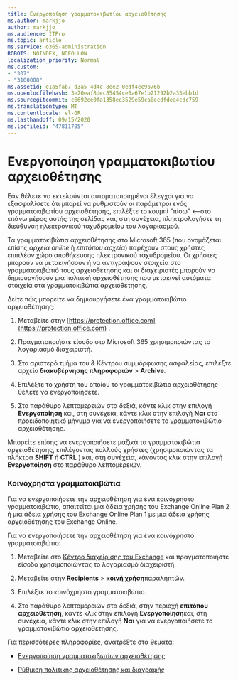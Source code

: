 ```yaml
---
title: Ενεργοποίηση γραμματοκιβωτίου αρχειοθέτησης
ms.author: markjjo
author: markjjo
ms.audience: ITPro
ms.topic: article
ms.service: o365-administration
ROBOTS: NOINDEX, NOFOLLOW
localization_priority: Normal
ms.custom:
- "307"
- "3100008"
ms.assetid: e1a5fab7-d3a5-4d4c-8ee2-0edf4ec9b76b
ms.openlocfilehash: 3e20eaf8dec85454ce5a67e1b21292b2a33ebb1d
ms.sourcegitcommit: c6692ce0fa1358ec3529e59ca0ecdfdea4cdc759
ms.translationtype: MT
ms.contentlocale: el-GR
ms.lasthandoff: 09/15/2020
ms.locfileid: "47811705"
---
```

# <a name="enable-an-archive-mailbox"></a>Ενεργοποίηση γραμματοκιβωτίου αρχειοθέτησης

Εάν θέλετε να εκτελούνται αυτοματοποιημένοι έλεγχοι για να εξασφαλίσετε ότι μπορεί να ρυθμιστούν οι παράμετροι ενός γραμματοκιβωτίου αρχειοθέτησης, επιλέξτε το κουμπί "πίσω" <--στο επάνω μέρος αυτής της σελίδας και, στη συνέχεια, πληκτρολογήστε τη διεύθυνση ηλεκτρονικού ταχυδρομείου του λογαριασμού.

Τα γραμματοκιβώτια αρχειοθέτησης στο Microsoft 365 (που ονομάζεται επίσης *αρχεία online* ή *επιτόπου αρχεία*) παρέχουν στους χρήστες επιπλέον χώρο αποθήκευσης ηλεκτρονικού ταχυδρομείου. Οι χρήστες μπορούν να μετακινήσουν ή να αντιγράψουν στοιχεία στο γραμματοκιβώτιό τους αρχειοθέτησης και οι διαχειριστές μπορούν να δημιουργήσουν μια πολιτική αρχειοθέτησης που μετακινεί αυτόματα στοιχεία στα γραμματοκιβώτια αρχειοθέτησης.
  
Δείτε πώς μπορείτε να δημιουργήσετε ένα γραμματοκιβώτιο αρχειοθέτησης:
  
1. Μεταβείτε στην [https://protection.office.com](https://protection.office.com) .

2. Πραγματοποιήστε είσοδο στο Microsoft 365 χρησιμοποιώντας το λογαριασμό διαχειριστή.

3. Στο αριστερό τμήμα του &amp; Κέντρου συμμόρφωσης ασφαλείας, επιλέξτε αρχείο **διακυβέρνησης πληροφοριών** \> **Archive**.

4. Επιλέξτε το χρήστη του οποίου το γραμματοκιβώτιο αρχειοθέτησης θέλετε να ενεργοποιήσετε.

5. Στο παράθυρο λεπτομερειών στα δεξιά, κάντε κλικ στην επιλογή **Ενεργοποίηση** και, στη συνέχεια, κάντε κλικ στην επιλογή **Ναι** στο προειδοποιητικό μήνυμα για να ενεργοποιήσετε το γραμματοκιβώτιο αρχειοθέτησης.

Μπορείτε επίσης να ενεργοποιήσετε μαζικά τα γραμματοκιβώτια αρχειοθέτησης, επιλέγοντας πολλούς χρήστες (χρησιμοποιώντας τα πλήκτρα **SHIFT** ή **CTRL** ) και, στη συνέχεια, κάνοντας κλικ στην επιλογή **Ενεργοποίηση** στο παράθυρο λεπτομερειών.
  
### <a name="shared-mailboxes"></a>Κοινόχρηστα γραμματοκιβώτια

Για να ενεργοποιήσετε την αρχειοθέτηση για ένα κοινόχρηστο γραμματοκιβώτιο, απαιτείται μια άδεια χρήσης του Exchange Online Plan 2 ή μια άδεια χρήσης του Exchange Online Plan 1 με μια άδεια χρήσης αρχειοθέτησης του Exchange Online.  

Για να ενεργοποιήσετε την αρχειοθέτηση για ένα κοινόχρηστο γραμματοκιβώτιο:

1. Μεταβείτε στο [Κέντρο διαχείρισης του Exchange](https://outlook.office365.com/ecp) και πραγματοποιήστε είσοδο χρησιμοποιώντας το λογαριασμό διαχειριστή.

2. Μεταβείτε στην **Recipients**  >  **κοινή χρήση**παραληπτών.

3. Επιλέξτε το κοινόχρηστο γραμματοκιβώτιο.

4. Στο παράθυρο λεπτομερειών στα δεξιά, στην περιοχή **επιτόπου αρχειοθέτηση**, κάντε κλικ στην επιλογή **Ενεργοποίηση**και, στη συνέχεια, κάντε κλικ στην επιλογή **Ναι** για να ενεργοποιήσετε το γραμματοκιβώτιο αρχειοθέτησης.

Για περισσότερες πληροφορίες, ανατρέξτε στα θέματα:
  
- [Ενεργοποίηση γραμματοκιβωτίων αρχειοθέτησης](https://docs.microsoft.com/microsoft-365/compliance/enable-archive-mailboxes)

- [Ρύθμιση πολιτικής αρχειοθέτησης και διαγραφής](https://docs.microsoft.com//office365/securitycompliance/set-up-an-archive-and-deletion-policy-for-mailboxes)
